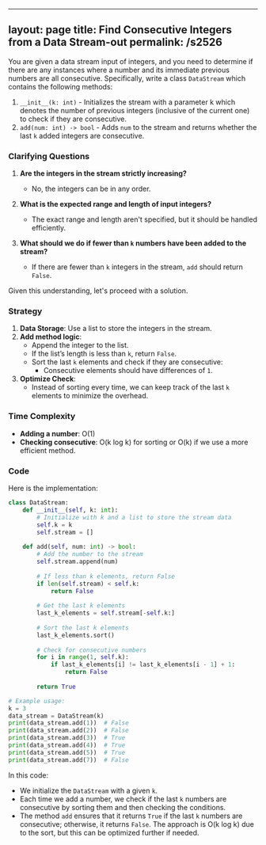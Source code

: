 
---
layout: page
title:  Find Consecutive Integers from a Data Stream-out
permalink: /s2526
---

You are given a data stream input of integers, and you need to determine if there are any instances where a number and its immediate previous numbers are all consecutive. Specifically, write a class `DataStream` which contains the following methods:

1. `__init__(k: int)` - Initializes the stream with a parameter k which denotes the number of previous integers (inclusive of the current one) to check if they are consecutive.
2. `add(num: int) -> bool` - Adds `num` to the stream and returns whether the last `k` added integers are consecutive.

### Clarifying Questions

1. **Are the integers in the stream strictly increasing?**
   - No, the integers can be in any order.

2. **What is the expected range and length of input integers?**
   - The exact range and length aren't specified, but it should be handled efficiently.

3. **What should we do if fewer than `k` numbers have been added to the stream?**
   - If there are fewer than `k` integers in the stream, `add` should return `False`.

Given this understanding, let's proceed with a solution.

### Strategy

1. **Data Storage**: Use a list to store the integers in the stream.
2. **Add method logic**:
    - Append the integer to the list.
    - If the list’s length is less than `k`, return `False`.
    - Sort the last `k` elements and check if they are consecutive:
        - Consecutive elements should have differences of `1`.
3. **Optimize Check**:
    - Instead of sorting every time, we can keep track of the last `k` elements to minimize the overhead.

### Time Complexity

- **Adding a number**: O(1)
- **Checking consecutive**: O(k log k) for sorting or O(k) if we use a more efficient method.

### Code

Here is the implementation:

```python
class DataStream:
    def __init__(self, k: int):
        # Initialize with k and a list to store the stream data
        self.k = k
        self.stream = []
    
    def add(self, num: int) -> bool:
        # Add the number to the stream
        self.stream.append(num)
        
        # If less than k elements, return False
        if len(self.stream) < self.k:
            return False
        
        # Get the last k elements
        last_k_elements = self.stream[-self.k:]
        
        # Sort the last k elements
        last_k_elements.sort()
        
        # Check for consecutive numbers
        for i in range(1, self.k):
            if last_k_elements[i] != last_k_elements[i - 1] + 1:
                return False
        
        return True

# Example usage:
k = 3
data_stream = DataStream(k)
print(data_stream.add(1))  # False
print(data_stream.add(2))  # False
print(data_stream.add(3))  # True
print(data_stream.add(4))  # True
print(data_stream.add(5))  # True
print(data_stream.add(7))  # False
```

In this code:
- We initialize the `DataStream` with a given `k`.
- Each time we add a number, we check if the last `k` numbers are consecutive by sorting them and then checking the conditions.
- The method `add` ensures that it returns `True` if the last `k` numbers are consecutive; otherwise, it returns `False`. The approach is O(k log k) due to the sort, but this can be optimized further if needed.
